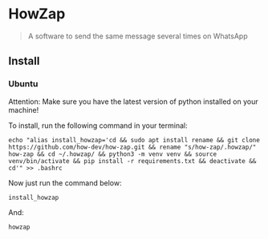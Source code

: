 # HowZap

> A software to send the same message several times on WhatsApp

## Install

### Ubuntu

Attention: Make sure you have the latest version of python installed on your machine!

To install, run the following command in your terminal:

```commandline
echo "alias install_howzap='cd && sudo apt install rename && git clone https://github.com/how-dev/how-zap.git && rename "s/how-zap/.howzap/" how-zap && cd ~/.howzap/ && python3 -m venv venv && source venv/bin/activate && pip install -r requirements.txt && deactivate && cd'" >> .bashrc
```

Now just run the command below:

```commandline
install_howzap
```
And:
```commandline
howzap
```
